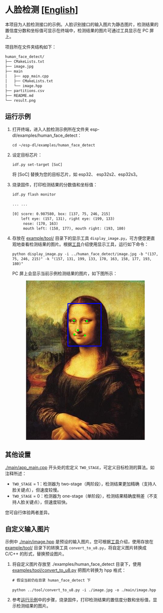 # 人脸检测 [[English]](./README.md)

本项目为人脸检测接口的示例。人脸识别接口的输入图片为静态图片，检测结果的置信度分数和坐标值可显示在终端中，检测结果的图片可通过工具显示在 PC 屏上。

项目所在文件夹结构如下：

```shell
human_face_detect/
├── CMakeLists.txt
├── image.jpg
├── main
│   ├── app_main.cpp
│   ├── CMakeLists.txt
│   └── image.hpp
├── partitions.csv
├── README.md
└── result.png
```



## 运行示例

1. 打开终端，进入人脸检测示例所在文件夹 esp-dl/examples/human_face_detect：

    ```shell
    cd ~/esp-dl/examples/human_face_detect
    ```

2. 设定目标芯片：

    ```shell
    idf.py set-target [SoC]
    ```
    将 [SoC] 替换为您的目标芯片，如 esp32、 esp32s2、esp32s3。

3. 烧录固件，打印检测结果的分数值和坐标值：

   ```shell
   idf.py flash monitor
   
   ... ...
   
   [0] score: 0.987580, box: [137, 75, 246, 215]
       left eye: (157, 131), right eye: (199, 133)
        nose: (170, 163)
        mouth left: (158, 177), mouth right: (193, 180)
   ```

4. 存放在 [example/tool/](../tool/) 目录下的显示工具 `display_image.py`，可方便您更直观地查看检测结果的图片。根据[工具](../tool/README.md)介绍使用显示工具，运行如下命令：

   ```shell
   python display_image.py -i ../human_face_detect/image.jpg -b "(137, 75, 246, 215)" -k "(157, 131, 199, 133, 170, 163, 158, 177, 193, 180)"
   ```
   PC 屏上会显示当前示例检测结果的图片，如下图所示：
    
    <p align="center">
    <img width="%" src="./result.png"> 
    </p>



## 其他设置

[./main/app_main.cpp](./main/app_main.cpp) 开头处的宏定义 `TWO_STAGE`，可定义目标检测的算法。如注释所述：

- `TWO_STAGE` = 1：检测器为 two-stage（两阶段），检测结果更加精确（支持人脸关键点），但速度较慢。
- `TWO_STAGE` = 0：检测器为 one-stage（单阶段），检测结果精确度稍差（不支持人脸关键点），但速度较快。

您可自行体验两者差异。



## 自定义输入图片

示例中 [./main/image.hpp](./main/image.hpp) 是预设的输入图片。您可根据[工具](../tool/README.md)介绍，使用存放在 [example/tool/](../tool/) 目录下的转换工具 `convert_to_u8.py`，将自定义图片转换成 C/C++ 的形式，替换预设图片。

1. 将自定义图片存放至 ./examples/human_face_detect 目录下，使用 [examples/tool/convert_to_u8.py](../tool/convert_to_u8.py) 把图片转换为 hpp 格式：

   ```shell
   # 假设当前仍在目录 human_face_detect 下

   python ../tool/convert_to_u8.py -i ./image.jpg -o ./main/image.hpp
   ```

2. 参考[运行示例](#运行示例)中的步骤，烧录固件，打印检测结果的置信度分数和坐标值，显示检测结果的图片。

